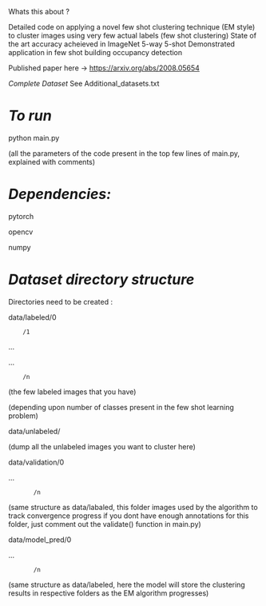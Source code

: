 Whats this about ?

Detailed code on applying a novel few shot clustering technique (EM style) to cluster images using very few actual labels (few shot clustering)
State of the art accuracy acheieved in ImageNet 5-way 5-shot
Demonstrated application in few shot building occupancy detection

Published paper here -> https://arxiv.org/abs/2008.05654


*Complete Dataset*
See Additional_datasets.txt 


*To run*
================================
python main.py 

(all the parameters of the code present in the top few lines of main.py, explained with comments)


*Dependencies:*
================================
pytorch

opencv

numpy


*Dataset directory structure*
=====================================

Directories need to be created :

data/labeled/0

	    /1
	    
...

...

	    /n
	    
(the few labeled images that you have)

(depending upon number of classes present in the few shot learning problem)

data/unlabeled/ 

(dump all the unlabeled images you want to cluster here)

data/validation/0

...

	       /n
	       
(same structure as data/labaled, this folder images used by the algorithm to track convergence progress if you dont have enough annotations for this folder, just comment out the validate() function in main.py)

data/model_pred/0

...

	       /n
	       
(same structure as data/labeled, here the model will store the clustering results in respective folders as the EM algorithm progresses)
